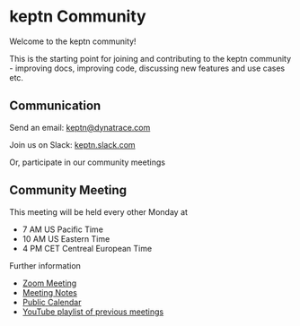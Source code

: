 # keptn Community

Welcome to the keptn community!

This is the starting point for joining and contributing to the keptn community - improving docs, improving code, discussing new features and use cases etc.

## Communication

Send an email: keptn@dynatrace.com

Join us on Slack: [keptn.slack.com](https://join.slack.com/t/keptn/shared_invite/enQtNTUxMTQ1MzgzMzUxLTcxMzE0OWU1YzU5YjY3NjFhYTJlZTNjOTZjY2EwYzQyYWRkZThhY2I3ZDMzN2MzOThkZjIzOTdhOGViMDNiMzI)

Or, participate in our community meetings

## Community Meeting

This meeting will be held every other Monday at
- 7 AM US Pacific Time
- 10 AM US Eastern Time
- 4 PM CET Centreal European Time

Further information
- [Zoom Meeting](https://dynatrace.zoom.us/j/578828410)
- [Meeting Notes](https://tinyurl.com/keptn-meeting-notes)
- [Public Calendar](https://calendar.google.com/calendar/embed?src=dynatrace.com_abjrh1ukf18ih477tb1ekag2ag%40group.calendar.google.com)
- [YouTube playlist of previous meetings](https://www.youtube.com/playlist?list=PL6i801Rjt9DZnx47VDHUFIBssSYR23_zu)
